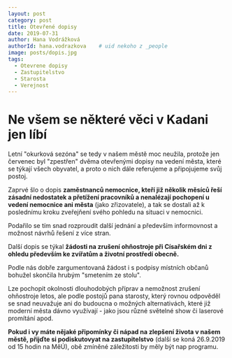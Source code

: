 ```yaml
---
layout: post
category: post
title: Otevřené dopisy   
date: 2019-07-31
author: Hana Vodrážková
authorId: hana.vodrazkova    # uid nekoho z _people
image: posts/dopis.jpg
tags:
  - Otevrene dopisy
  - Zastupitelstvo
  - Starosta
  - Verejnost
---
```


# Ne všem se některé věci v Kadani jen líbí  


Letní "okurková sezóna" se tedy v našem městě moc neužila, protože jen červenec byl "zpestřen" dvěma otevřenými dopisy na vedení města, 
které se týkají všech obyvatel, a proto o nich dále referujeme a připojujeme svůj postoj.

Zaprvé šlo o dopis **zaměstnanců nemocnice, kteří již několik měsíců řeší zásadní nedostatek a přetížení pracovníků a nenalézají pochopení u vedení nemocnice ani města** (jako zřizovatele), a tak se dostali až k poslednímu kroku zveřejňení svého pohledu na situaci v nemocnici.

Podařilo se tím snad rozproudit další jednání a především informovnost a možnost návrhů řešení z více stran.
 
Další dopis se týkal **žádosti na zrušení ohňostroje při Císařském dni z ohledu především ke zvířatům a životní prostředí obecně.**

Podle nás dobře zargumentovaná žádost i s podpisy místních občanů bohužel skončila hrubým "smetením ze stolu". 

Lze pochopit okolnosti dlouhodobých příprav a nemožnost zrušení ohňostroje letos, ale podle postojů pana starosty, který rovnou odpověděl se snad neuvažuje ani do budoucna o možných alternativách, které již moderní města dávno využívají - jako jsou různé světelné show či laserové promítání apod. 

**Pokud i vy máte nějaké připomínky či nápad na zlepšení života v našem městě, přijďte si podiskutovyat na zastupitelstvo**
(další se koná 26.9.2019 od 15 hodin na MěÚ), obě zmíněné záležitosti by měly být nap programu.

 


 
